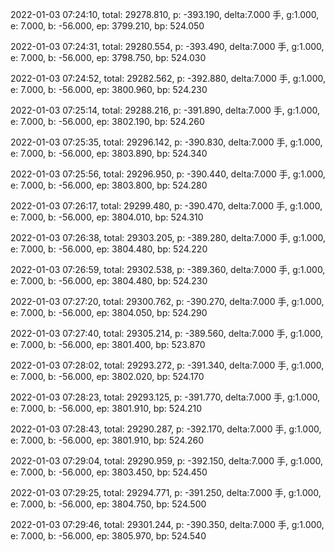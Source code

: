 2022-01-03 07:24:10, total: 29278.810, p: -393.190, delta:7.000 手, g:1.000, e: 7.000, b: -56.000, ep: 3799.210, bp: 524.050

2022-01-03 07:24:31, total: 29280.554, p: -393.490, delta:7.000 手, g:1.000, e: 7.000, b: -56.000, ep: 3798.750, bp: 524.030

2022-01-03 07:24:52, total: 29282.562, p: -392.880, delta:7.000 手, g:1.000, e: 7.000, b: -56.000, ep: 3800.960, bp: 524.230

2022-01-03 07:25:14, total: 29288.216, p: -391.890, delta:7.000 手, g:1.000, e: 7.000, b: -56.000, ep: 3802.190, bp: 524.260

2022-01-03 07:25:35, total: 29296.142, p: -390.830, delta:7.000 手, g:1.000, e: 7.000, b: -56.000, ep: 3803.890, bp: 524.340

2022-01-03 07:25:56, total: 29296.950, p: -390.440, delta:7.000 手, g:1.000, e: 7.000, b: -56.000, ep: 3803.800, bp: 524.280

2022-01-03 07:26:17, total: 29299.480, p: -390.470, delta:7.000 手, g:1.000, e: 7.000, b: -56.000, ep: 3804.010, bp: 524.310

2022-01-03 07:26:38, total: 29303.205, p: -389.280, delta:7.000 手, g:1.000, e: 7.000, b: -56.000, ep: 3804.480, bp: 524.220

2022-01-03 07:26:59, total: 29302.538, p: -389.360, delta:7.000 手, g:1.000, e: 7.000, b: -56.000, ep: 3804.480, bp: 524.230

2022-01-03 07:27:20, total: 29300.762, p: -390.270, delta:7.000 手, g:1.000, e: 7.000, b: -56.000, ep: 3804.050, bp: 524.290

2022-01-03 07:27:40, total: 29305.214, p: -389.560, delta:7.000 手, g:1.000, e: 7.000, b: -56.000, ep: 3801.400, bp: 523.870

2022-01-03 07:28:02, total: 29293.272, p: -391.340, delta:7.000 手, g:1.000, e: 7.000, b: -56.000, ep: 3802.020, bp: 524.170

2022-01-03 07:28:23, total: 29293.125, p: -391.770, delta:7.000 手, g:1.000, e: 7.000, b: -56.000, ep: 3801.910, bp: 524.210

2022-01-03 07:28:43, total: 29290.287, p: -392.170, delta:7.000 手, g:1.000, e: 7.000, b: -56.000, ep: 3801.910, bp: 524.260

2022-01-03 07:29:04, total: 29290.959, p: -392.150, delta:7.000 手, g:1.000, e: 7.000, b: -56.000, ep: 3803.450, bp: 524.450

2022-01-03 07:29:25, total: 29294.771, p: -391.250, delta:7.000 手, g:1.000, e: 7.000, b: -56.000, ep: 3804.750, bp: 524.500

2022-01-03 07:29:46, total: 29301.244, p: -390.350, delta:7.000 手, g:1.000, e: 7.000, b: -56.000, ep: 3805.970, bp: 524.540